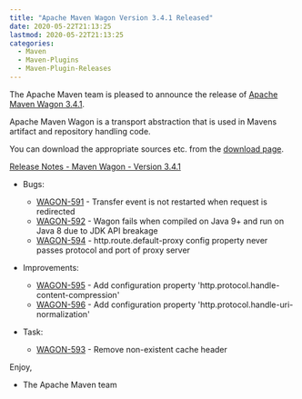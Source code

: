 ```yaml
---
title: "Apache Maven Wagon Version 3.4.1 Released"
date: 2020-05-22T21:13:25
lastmod: 2020-05-22T21:13:25
categories:
  - Maven
  - Maven-Plugins
  - Maven-Plugin-Releases
---
```

The Apache Maven team is pleased to announce the release of 
[Apache Maven Wagon 3.4.1](https://maven.apache.org/wagon/).

Apache Maven Wagon is a transport abstraction that is used in Mavens
artifact and repository handling code.

You can download the appropriate sources etc. from the [download page](https://maven.apache.org/wagon/download.cgi).

<!-- more -->

[Release Notes - Maven Wagon - Version 3.4.1](https://issues.apache.org/jira/secure/ReleaseNote.jspa?projectId=12318122&version=12348210)

* Bugs:

  * [WAGON-591](https://issues.apache.org/jira/browse/WAGON-591) - Transfer event is not restarted when request is redirected
  * [WAGON-592](https://issues.apache.org/jira/browse/WAGON-592) - Wagon fails when compiled on Java 9+ and run on Java 8 due to JDK API breakage
  * [WAGON-594](https://issues.apache.org/jira/browse/WAGON-594) - http.route.default-proxy config property never passes protocol and port of proxy server

* Improvements:

  * [WAGON-595](https://issues.apache.org/jira/browse/WAGON-595) - Add configuration property 'http.protocol.handle-content-compression'
  * [WAGON-596](https://issues.apache.org/jira/browse/WAGON-596) - Add configuration property 'http.protocol.handle-uri-normalization'

* Task:

  * [WAGON-593](https://issues.apache.org/jira/browse/WAGON-593) - Remove non-existent cache header


Enjoy,

- The Apache Maven team

